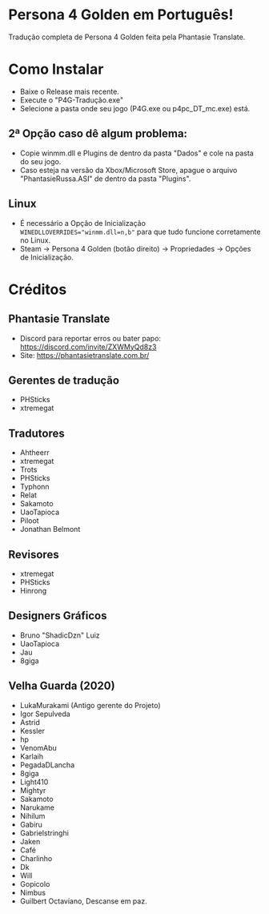 # Persona 4 Golden em Português!
Tradução completa de Persona 4 Golden feita pela Phantasie Translate.

# Como Instalar

- Baixe o Release mais recente.
- Execute o "P4G-Tradução.exe"
- Selecione a pasta onde seu jogo (P4G.exe ou p4pc_DT_mc.exe) está.
## 2ª Opção caso dê algum problema:
- Copie winmm.dll e Plugins de dentro da pasta "Dados" e cole na pasta do seu jogo.
- Caso esteja na versão da Xbox/Microsoft Store, apague o arquivo "PhantasieRussa.ASI" de dentro da pasta "Plugins".

## Linux
- É necessário a Opção de Inicialização ``WINEDLLOVERRIDES="winmm.dll=n,b"`` para que tudo funcione corretamente no Linux.
- Steam -> Persona 4 Golden (botão direito) -> Propriedades -> Opções de Inicialização.

# Créditos

## Phantasie Translate
- Discord para reportar erros ou bater papo: https://discord.com/invite/ZXWMyQd8z3
- Site: https://phantasietranslate.com.br/

## Gerentes de tradução
- PHSticks
- xtremegat

## Tradutores
- Ahtheerr
- xtremegat
- Trots
- PHSticks
- Typhonn
- Relat
- Sakamoto
- UaoTapioca
- Piloot
- Jonathan Belmont

## Revisores
- xtremegat
- PHSticks
- Hinrong

## Designers Gráficos
- Bruno "ShadicDzn" Luiz
- UaoTapioca
- Jau
- 8giga

## Velha Guarda (2020)
- LukaMurakami (Antigo gerente do Projeto)
- Igor Sepulveda
- Astrid
- Kessler
- hp
- VenomAbu
- Karlaih
- PegadaDLancha
- 8giga
- Light410
- Mightyr
- Sakamoto
- Narukame
- Nihilum
- Gabiru
- Gabrielstringhi
- Jaken
- Café
- Charlinho
- Dk
- Will
- Gopicolo
- Nimbus
- Guilbert Octaviano, Descanse em paz.
